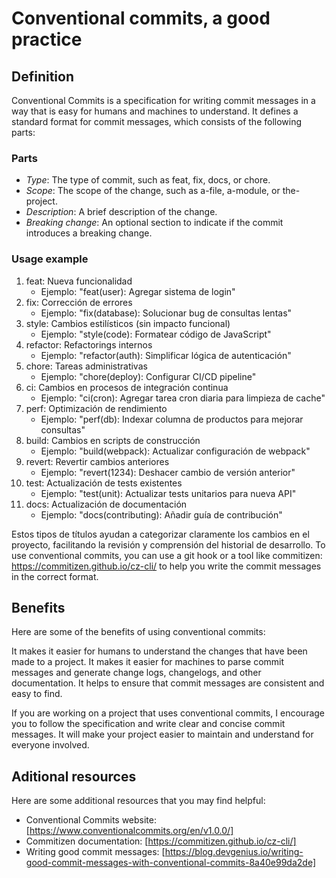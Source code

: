 # Conventional commits, a good practice
## Definition
Conventional Commits is a specification for writing commit messages in a way that is easy for
humans and machines to understand.
It defines a standard format for commit messages, which consists of the following parts:

### Parts
- _Type_:
  The type of commit, such as feat, fix, docs, or chore.
- _Scope_:
  The scope of the change, such as a-file, a-module, or the-project.
- _Description_:
  A brief description of the change.
- _Breaking change_:
  An optional section to indicate if the commit introduces a breaking change.

### Usage example
1. feat:
   Nueva funcionalidad
   - Ejemplo:
     "feat(user):
     Agregar sistema de login"
2. fix:
   Corrección de errores
   - Ejemplo:
     "fix(database):
     Solucionar bug de consultas lentas"
4. style:
   Cambios estilísticos (sin impacto funcional)
   - Ejemplo:
     "style(code):
     Formatear código de JavaScript"
5. refactor:
   Refactorings internos
   - Ejemplo:
     "refactor(auth):
     Simplificar lógica de autenticación"
7. chore:
   Tareas administrativas
   - Ejemplo:
     "chore(deploy):
     Configurar CI/CD pipeline"
8. ci:
   Cambios en procesos de integración continua
   - Ejemplo:
     "ci(cron):
     Agregar tarea cron diaria para limpieza de cache"
9. perf:
   Optimización de rendimiento
   - Ejemplo:
     "perf(db):
     Indexar columna de productos para mejorar consultas"
10. build:
    Cambios en scripts de construcción
    - Ejemplo:
      "build(webpack):
      Actualizar configuración de webpack"
11. revert:
    Revertir cambios anteriores
    - Ejemplo:
      "revert(1234):
      Deshacer cambio de versión anterior"
12. test:
    Actualización de tests existentes
    - Ejemplo:
      "test(unit):
      Actualizar tests unitarios para nueva API"
15. docs:
    Actualización de documentación
    - Ejemplo:
      "docs(contributing):
      Añadir guía de contribución"

Estos tipos de títulos ayudan a categorizar claramente los cambios en el proyecto, facilitando
la revisión y comprensión del historial de desarrollo.
To use conventional commits, you can use a git hook or a tool like commitizen:
https://commitizen.github.io/cz-cli/ to help you write the commit messages in the correct
format.

## Benefits
Here are some of the benefits of using conventional commits:

It makes it easier for humans to understand the changes that have been made to a project.
It makes it easier for machines to parse commit messages and generate change logs, changelogs,
and other documentation.
It helps to ensure that commit messages are consistent and easy to find.

If you are working on a project that uses conventional commits, I encourage you to follow the
specification and write clear and concise commit messages.
It will make your project easier to maintain and understand for everyone involved.

## Aditional resources
Here are some additional resources that you may find helpful:

- Conventional Commits website:
  [https://www.conventionalcommits.org/en/v1.0.0/]
- Commitizen documentation:
  [https://commitizen.github.io/cz-cli/]
- Writing good commit messages:
  [https://blog.devgenius.io/writing-good-commit-messages-with-conventional-commits-8a40e99da2de]
